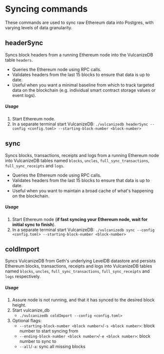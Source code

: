 # Syncing commands
These commands are used to sync raw Ethereum data into Postgres, with varying levels of data granularity.

## headerSync
Syncs block headers from a running Ethereum node into the VulcanizeDB table `headers`.
- Queries the Ethereum node using RPC calls.
- Validates headers from the last 15 blocks to ensure that data is up to date.
- Useful when you want a minimal baseline from which to track targeted data on the blockchain (e.g. individual smart contract storage values or event logs).

##### Usage
1. Start Ethereum node.
1. In a separate terminal start VulcanizeDB:
`./vulcanizedb headerSync --config <config.toml> --starting-block-number <block-number>`

## sync
Syncs blocks, transactions, receipts and logs from a running Ethereum node into VulcanizeDB tables named
`blocks`, `uncles`, `full_sync_transactions`, `full_sync_receipts` and `logs`. 
- Queries the Ethereum node using RPC calls.
- Validates headers from the last 15 blocks to ensure that data is up to date.
- Useful when you want to maintain a broad cache of what's happening on the blockchain.

##### Usage
1. Start Ethereum node (**if fast syncing your Ethereum node, wait for initial sync to finish**).
1. In a separate terminal start VulcanizeDB:
`./vulcanizedb sync --config <config.toml> --starting-block-number <block-number>`

## coldImport
Syncs VulcanizeDB from Geth's underlying LevelDB datastore and persists Ethereum blocks, 
transactions, receipts and logs into VulcanizeDB tables named `blocks`, `uncles`, 
`full_sync_transactions`, `full_sync_receipts` and `logs` respectively.

##### Usage
1. Assure node is not running, and that it has synced to the desired block height.
1. Start vulcanize_db
   - `./vulcanizedb coldImport --config <config.toml>`
1. Optional flags:
    - `--starting-block-number <block number>`/`-s <block number>`: block number to start syncing from
    - `--ending-block-number <block number>`/`-e <block number>`: block number to sync to
    - `--all`/`-a`: sync all missing blocks
